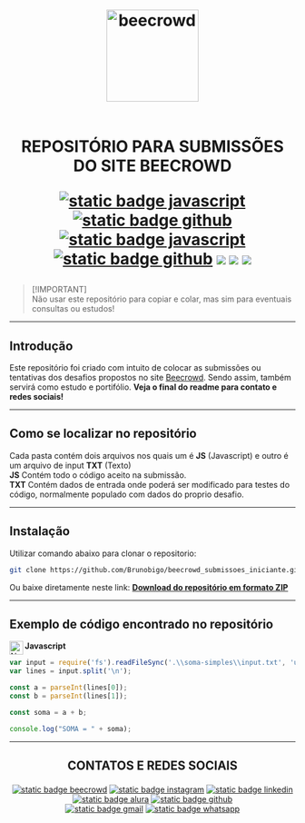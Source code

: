<h1 align="center">

  <img src="https://repository-images.githubusercontent.com/478489997/77666b87-dc82-40e9-a525-583c05f2a5cf" alt="beecrowd" title="beecrowd" width="162">

  </br>
  </br>
  
  REPOSITÓRIO PARA SUBMISSÕES DO SITE BEECROWD
  
  <a href="https://developer.mozilla.org/pt-BR/docs/Web/JavaScript/Guide/Introduction"><img src="https://img.shields.io/badge/JavaScript-white?style=flat&logo=javascript&labelColor=%235b5b5b&color=%23F7DF1E" alt="static badge javascript"/></a>
  <a href="https://nodejs.org/pt"><img src="https://img.shields.io/badge/Node.js-white?style=flat&logo=node.js&labelColor=%235b5b5b&color=%235FA04E" alt="static badge github"/></a>
  <a href="https://judge.beecrowd.com/pt"><img src="https://img.shields.io/badge/URI%20%2F%20Beecrowd-white?style=flat&logo=beecrowd&color=%23793197" alt="static badge javascript"/></a>
  <a href="https://github.com"><img src="https://img.shields.io/badge/Github-white?style=flat&logo=github&labelColor=%235b5b5b&color=%23181717" alt="static badge github"/></a>
  <a href="https://git-scm.com/"><img src="https://img.shields.io/badge/Git-white?style=flat&logo=git&labelColor=%235b5b5b&color=%23F05032"/></a>
  <a href="https://code.visualstudio.com/"><img src="https://img.shields.io/badge/VSCode-white?style=flat&logo=vscode&color=%230078d4"/></a>
  <a href="https://judge.beecrowd.com/pt/problems/index/1/"><img src="https://img.shields.io/badge/BC-Iniciante-white?style=flat&logo=beecrowd&labelColor=%23793197&color=%231abc9c"/></a>

</h1>

> [!IMPORTANT]\
> Não usar este repositório para copiar e colar, mas sim para eventuais consultas ou estudos!

---

## Introdução

Este repositório foi criado com intuito de colocar as submissões ou tentativas dos desafios propostos no site [Beecrowd](https://judge.beecrowd.com/pt). Sendo assim, também servirá como estudo e portifólio. **Veja o final do readme para contato e redes sociais!**
  
---

## Como se localizar no repositório

Cada pasta contém dois arquivos nos quais um é **JS** (Javascript) e outro é um arquivo de input **TXT** (Texto)</br>
**JS** Contém todo o código aceito na submissão.</br>
**TXT** Contém dados de entrada onde poderá ser modificado para testes do código, normalmente populado com dados do proprio desafio.

---

## Instalação

Utilizar comando abaixo para clonar o repositorio:

```bash
git clone https://github.com/Brunobigo/beecrowd_submissoes_iniciante.git
```

Ou baixe diretamente neste link: [**Download do repositório em formato ZIP**](https://github.com/Brunobigo/beecrowd_submissoes_iniciante/archive/refs/heads/main.zip)

---

## Exemplo de código encontrado no repositório 

**Javascript** <img src="https://cdn.simpleicons.org/javascript/000/F7DF1E" alt="Node" align=left width=24>

```js
var input = require('fs').readFileSync('.\\soma-simples\\input.txt', 'utf8');
var lines = input.split('\n');

const a = parseInt(lines[0]);
const b = parseInt(lines[1]);

const soma = a + b;

console.log("SOMA = " + soma);
```

---

<h2 align="center">
  
  CONTATOS E REDES SOCIAIS
  
</h2>

<!-- Badges com links e informações de contato -->
<div align="center">
  
  <a href="https://judge.beecrowd.com/pt/profile/588185"><img src="https://img.shields.io/badge/Beecrowd-588185-white?style=flat&logo=beecrowd&labelColor=%235b5b5b&color=%23793197" alt="static badge beecrowd"/></a>
  <a href="https://www.instagram.com/brunointrat"><img src="https://img.shields.io/badge/Instagram-brunointrat-white?style=flat&logo=instagram&labelColor=%235b5b5b&color=%23E4405F" alt="static badge instagram"/></a>
  <a href="https://www.linkedin.com/in/bruno-bigo-bueno"><img src="https://img.shields.io/badge/LinkedIn-bruno%20bigo%20bueno-white?style=flat&logo=linkedin&labelColor=%235b5b5b&color=%230A66C2" alt="static badge linkedin"/></a>
  <a href="https://cursos.alura.com.br/user/brunobigo"><img src="https://img.shields.io/badge/Alura-brunobigo-white?style=flat&logo=alura&labelColor=%235b5b5b&color=%23051d3b" alt="static badge alura"/></a>
  <a href="https://github.com/Brunobigo"><img src="https://img.shields.io/badge/Github-Brunobigo-white?style=flat&logo=github&labelColor=%235b5b5b&color=%23181717" alt="static badge github"/></a>  
  <a href="https://intratechinfo@gmail.com"><img src="https://img.shields.io/badge/Gmail-intratechinfo%40gmail.com-white?logo=gmail&labelColor=%235b5b5b&color=%23EA4335" alt="static badge gmail"/></a>
  <a href="https://wa.me/5551981730137"><img src="https://img.shields.io/badge/Whatsapp-5551981730137-white?style=flat&logo=whatsapp&labelColor=%235b5b5b&color=%2325D366" alt="static badge whatsapp"/></a>
  
</div>
